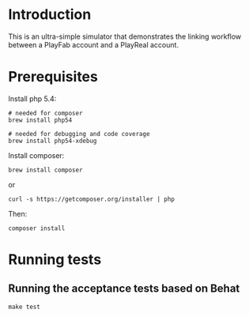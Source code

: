 Introduction
============

This is an ultra-simple simulator that demonstrates the linking workflow between a PlayFab account and a PlayReal account.


Prerequisites
=============

Install php 5.4:

```
# needed for composer
brew install php54

# needed for debugging and code coverage
brew install php54-xdebug
```

Install composer:

```
brew install composer
```

or

```
curl -s https://getcomposer.org/installer | php
```

Then:

```
composer install
```

Running tests
=============

## Running the acceptance tests based on Behat
```
make test
```
